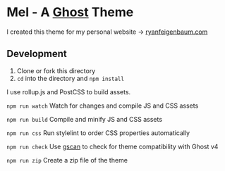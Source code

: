 # Mel - A [Ghost](https://ghost.org) Theme

I created this theme for my personal website -> [ryanfeigenbaum.com](https://ryanfeigenbaum.com)



## Development
1. Clone or fork this directory
2. `cd` into the directory and `npm install`

I use rollup.js and PostCSS to build assets.

`npm run watch` 
Watch for changes and compile JS and CSS assets

`npm run build`
Compile and minify JS and CSS assets

`npm run css`
Run stylelint to order CSS properties automatically

`npm run check`
Use [gscan](https://gscan.ghost.org) to check for theme compatibility with Ghost v4

`npm run zip`
Create a zip file of the theme